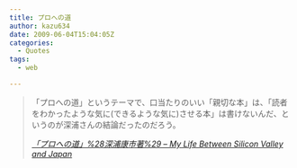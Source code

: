 ```yaml
---
title: プロへの道
author: kazu634
date: 2009-06-04T15:04:05Z
categories:
  - Quotes
tags:
  - web

---
```

<div class="section">
<blockquote title="「プロへの道」%28深浦康市著%29 - My Life Between Silicon Valley and Japan" cite="http://d.hatena.ne.jp/umedamochio/20090603/p1">
<p>
      「プロへの道」というテーマで、口当たりのいい「親切な本」は、「読者をわかったような気に(できるような気に)させる本」は書けないんだ、というのが深浦さんの結論だったのだろう。
</p>
    
<p>
<cite><a href="http://d.hatena.ne.jp/umedamochio/20090603/p1" onclick="__gaTracker('send', 'event', 'outbound-article', 'http://d.hatena.ne.jp/umedamochio/20090603/p1', '「プロへの道」%28深浦康市著%29 &#8211; My Life Between Silicon Valley and Japan');" target="_blank">「プロへの道」%28深浦康市著%29 &#8211; My Life Between Silicon Valley and Japan</a></cite>
</p>
</blockquote>
</div>
